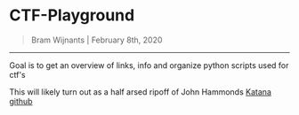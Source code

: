 CTF-Playground
===============

> Bram Wijnants | February 8th, 2020

--------------------------

Goal is to get an overview of links, info and organize python scripts used for ctf's

This will likely turn out as a half arsed ripoff of John Hammonds [Katana github](https://github.com/JohnHammond/ctf-katana)
